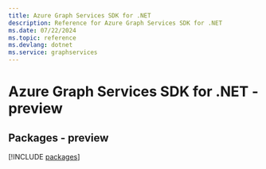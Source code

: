 ```yaml
---
title: Azure Graph Services SDK for .NET
description: Reference for Azure Graph Services SDK for .NET
ms.date: 07/22/2024
ms.topic: reference
ms.devlang: dotnet
ms.service: graphservices
---
```

# Azure Graph Services SDK for .NET - preview
## Packages - preview
[!INCLUDE [packages](graph-services-index.md)]